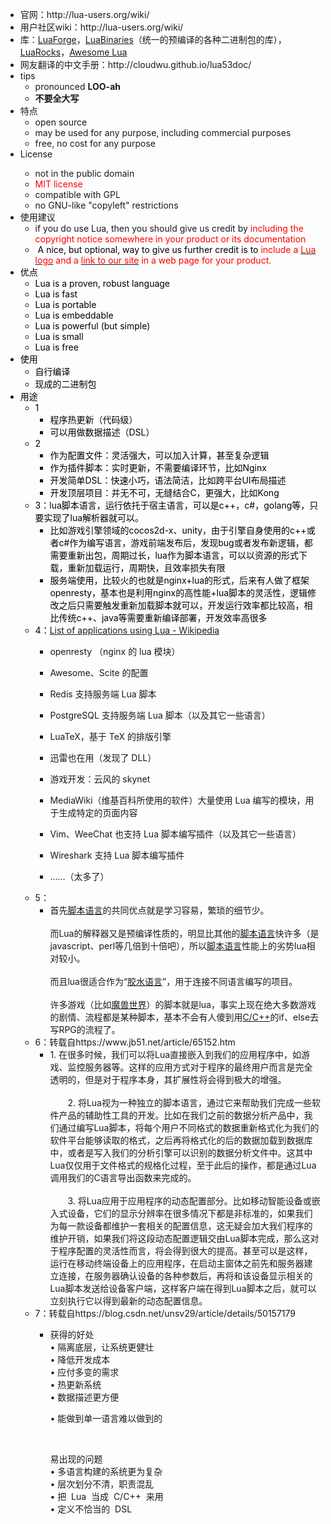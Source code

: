 <ul>
<li>官网：http://lua-users.org/wiki/</li>
<li>用户社区wiki：http://lua-users.org/wiki/</li>
<li>库：<a href="http://luaforge.net/">LuaForge</a>，<a href="http://luabinaries.sourceforge.net/">LuaBinaries</a>（统一的预编译的各种二进制包的库），<a href="http://luarocks.org/">LuaRocks</a>，<a href="https://github.com/LewisJEllis/awesome-lua">Awesome Lua</a></li>
<li>网友翻译的中文手册：http://cloudwu.github.io/lua53doc/</li>
<li>tips
<ul>
<li>pronounced&nbsp;<strong>LOO-ah</strong></li>
<li><strong>不要全大写</strong></li>
</ul>
</li>
<li>特点
<ul>
<li>open source</li>
<li>may be used for any purpose, including commercial purposes</li>
<li>free, no cost for any purpose</li>
</ul>
</li>
<li>License</li>
<ul>
<li>not in the public domain</li>
<li><span style="color: #ff0000;">MIT license</span></li>
<li>compatible with GPL</li>
<li>no GNU-like "copyleft" restrictions</li>
</ul>
<li>使用建议
<ul>
<li>if you do use Lua, then you should give us credit by <span style="color: #ff0000;">including the copyright notice somewhere in your product or its documentation</span></li>
<li><span style="color: #000000;">&nbsp;A nice, but optional, way to give us further credit is to </span><span style="color: #ff0000;">include a&nbsp;<a href="http://www.lua.org/images/"><span style="color: #ff0000;">Lua logo</span></a>&nbsp;and a&nbsp;<a href="http://www.lua.org/"><span style="color: #ff0000;">link to our site</span></a>&nbsp;in a web page for your product.</span></li>
</ul>
</li>
<li><span style="color: #000000;">优点</span>
<ul>
<li><span style="color: #000000;">Lua is a proven, robust language</span></li>
<li><span style="color: #000000;">Lua is fast</span></li>
<li><span style="color: #000000;">Lua is portable</span></li>
<li><span style="color: #000000;">Lua is embeddable</span></li>
<li><span style="color: #000000;">Lua is powerful (but simple)</span></li>
<li><span style="color: #000000;">Lua is small</span></li>
<li><span style="color: #000000;">Lua is free</span></li>
</ul>
</li>
<li><span style="color: #000000;">使用</span>
<ul>
<li><span style="color: #000000;">自行编译</span></li>
<li><span style="color: #000000;">现成的二进制包</span></li>
</ul>
</li>
<li><span style="color: #000000;">用途</span>
<ul>
<li><span style="color: #000000;">1</span>
<ul>
<li><span style="color: #000000;">程序热更新（代码级）<br /></span></li>
<li><span style="color: #000000;">可以用做数据描述（DSL）</span></li>



</ul>



</li>
<li><span style="color: #000000;">2</span>
<ul>
<li><span style="color: #000000;">作为配置文件：灵活强大，可以加入计算，甚至复杂逻辑</span></li>
<li><span style="color: #000000;">作为插件脚本：实时更新，不需要编译环节，比如Nginx</span></li>
<li><span style="color: #000000;">开发简单DSL：快速小巧，语法简洁，比如跨平台UI布局描述</span></li>
<li><span style="color: #000000;">开发顶层项目：并无不可，无缝结合C，更强大，比如Kong</span></li>



</ul>



</li>
<li><span style="color: #000000;">3：lua脚本语言，运行依托于宿主语言，可以是c++，c#，golang等，只要实现了lua解析器就可以。</span>
<ul>
<li><span style="color: #000000;">比如游戏引擎领域的cocos2d-x、unity，由于引擎自身使用的c++或者c#作为编写语言，游戏前端发布后，发现bug或者发布新逻辑，都需要重新出包，周期过长，lua作为脚本语言，可以以资源的形式下载，重新加载运行，周期快，且效率损失有限</span></li>
<li><span style="color: #000000;">服务端使用，比较火的也就是nginx+lua的形式，后来有人做了框架openresty，基本也是利用nginx的高性能+lua脚本的灵活性，逻辑修改之后只需要触发重新加载脚本就可以，开发运行效率都比较高，相比传统c++、java等需要重新编译部署，开发效率高很多</span></li>



</ul>



</li>
<li><span style="color: #000000;">4：<a href="https://en.wikipedia.org/wiki/List_of_applications_using_Lua" rel="nofollow noreferrer" target="_blank">List of applications using Lua - Wikipedia</a></span>
<ul>
<li>
<p>openresty （nginx 的 lua 模块）</p>


</li>
<li>
<p>Awesome、Scite 的配置</p>


</li>
<li>
<p>Redis 支持服务端 Lua 脚本</p>


</li>
<li>
<p>PostgreSQL 支持服务端 Lua 脚本（以及其它一些语言）</p>


</li>
<li>
<p>LuaTeX，基于 TeX 的排版引擎</p>


</li>
<li>
<p>迅雷也在用（发现了 DLL）</p>


</li>
<li>
<p>游戏开发：云风的 skynet</p>


</li>
<li>
<p>MediaWiki（维基百科所使用的软件）大量使用 Lua 编写的模块，用于生成特定的页面内容</p>


</li>
<li>
<p>Vim、WeeChat 也支持 Lua 脚本编写插件（以及其它一些语言）</p>


</li>
<li>
<p>Wireshark 支持 Lua 脚本编写插件</p>


</li>
<li>
<p>&hellip;&hellip;（太多了）</p>


</li>


</ul>


</li>
<li>5：
<ul>
<li>首先<a class="baidu-highlight" href="https://www.baidu.com/s?wd=%E8%84%9A%E6%9C%AC%E8%AF%AD%E8%A8%80&amp;tn=SE_PcZhidaonwhc_ngpagmjz&amp;rsv_dl=gh_pc_zhidao" target="_blank">脚本语言</a>的共同优点就是学习容易，繁琐的细节少。<br /><br />而Lua的解释器又是预编译性质的，明显比其他的<a class="baidu-highlight" href="https://www.baidu.com/s?wd=%E8%84%9A%E6%9C%AC%E8%AF%AD%E8%A8%80&amp;tn=SE_PcZhidaonwhc_ngpagmjz&amp;rsv_dl=gh_pc_zhidao" target="_blank">脚本语言</a>快许多（是javascript、perl等几倍到十倍吧），所以<a class="baidu-highlight" href="https://www.baidu.com/s?wd=%E8%84%9A%E6%9C%AC%E8%AF%AD%E8%A8%80&amp;tn=SE_PcZhidaonwhc_ngpagmjz&amp;rsv_dl=gh_pc_zhidao" target="_blank">脚本语言</a>性能上的劣势lua相对较小。<br /><br />而且lua很适合作为&ldquo;<a class="baidu-highlight" href="https://www.baidu.com/s?wd=%E8%83%B6%E6%B0%B4%E8%AF%AD%E8%A8%80&amp;tn=SE_PcZhidaonwhc_ngpagmjz&amp;rsv_dl=gh_pc_zhidao" target="_blank">胶水语言</a>&rdquo;，用于连接不同语言编写的项目。<br /><br />许多游戏（比如<a class="baidu-highlight" href="https://www.baidu.com/s?wd=%E9%AD%94%E5%85%BD%E4%B8%96%E7%95%8C&amp;tn=SE_PcZhidaonwhc_ngpagmjz&amp;rsv_dl=gh_pc_zhidao" target="_blank">魔兽世界</a>）的脚本就是lua，事实上现在绝大多数游戏的剧情、流程都是某种脚本，基本不会有人傻到用<a class="baidu-highlight" href="https://www.baidu.com/s?wd=C%2FC%2B%2B&amp;tn=SE_PcZhidaonwhc_ngpagmjz&amp;rsv_dl=gh_pc_zhidao" target="_blank">C/C++</a>的if、else去写RPG的流程了。</li>


</ul>


</li>
<li>6：转载自https://www.jb51.net/article/65152.htm
<ul>
<li>1. 在很多时候，我们可以将Lua直接嵌入到我们的应用程序中，如游戏、监控服务器等。这样的应用方式对于程序的最终用户而言是完全透明的，但是对于程序本身，其扩展性将会得到极大的增强。<br /><br />　　2. 将Lua视为一种独立的脚本语言，通过它来帮助我们完成一些软件产品的辅助性工具的开发。比如在我们之前的数据分析产品中，我们通过编写Lua脚本，将每个用户不同格式的数据重新格式化为我们的软件平台能够读取的格式，之后再将格式化的后的数据加载到数据库中，或者是写入我们的分析引擎可以识别的数据分析文件中。这其中Lua仅仅用于文件格式的规格化过程，至于此后的操作，都是通过Lua调用我们的C语言导出函数来完成的。<br /><br />　　3. 将Lua应用于应用程序的动态配置部分。比如移动智能设备或嵌入式设备，它们的显示分辨率在很多情况下都是非标准的，如果我们为每一款设备都维护一套相关的配置信息，这无疑会加大我们程序的维护开销，如果我们将这段动态配置逻辑交由Lua脚本完成，那么这对于程序配置的灵活性而言，将会得到很大的提高。甚至可以是这样，运行在移动终端设备上的应用程序，在启动主窗体之前先和服务器建立连接，在服务器确认设备的各种参数后，再将和该设备显示相关的Lua脚本发送给设备客户端，这样客户端在得到Lua脚本之后，就可以立刻执行它以得到最新的动态配置信息。</li>

</ul>

</li>
<li>7：转载自https://blog.csdn.net/unsv29/article/details/50157179
<ul>
<li>
<p>获得的好处<br />&bull; 隔离底层，让系统更健壮<br />&bull; 降低开发成本<br />&bull; 应付多变的需求<br />&bull; 热更新系统<br />&bull; 数据描述更方便</p>
<p>&bull;&nbsp;能做到单一语言难以做到的</p>
<p>&nbsp;</p>
<p>易出现的问题<br />&bull; 多语言构建的系统更为复杂<br />&bull; 层次划分不清，职责混乱<br />&bull; 把 &nbsp;Lua &nbsp;当成 &nbsp;C/C++ &nbsp;来用<br />&bull; 定义不恰当的 &nbsp;DSL</p>

</li>

</ul>

</li>



</ul>



</li>



</ul>